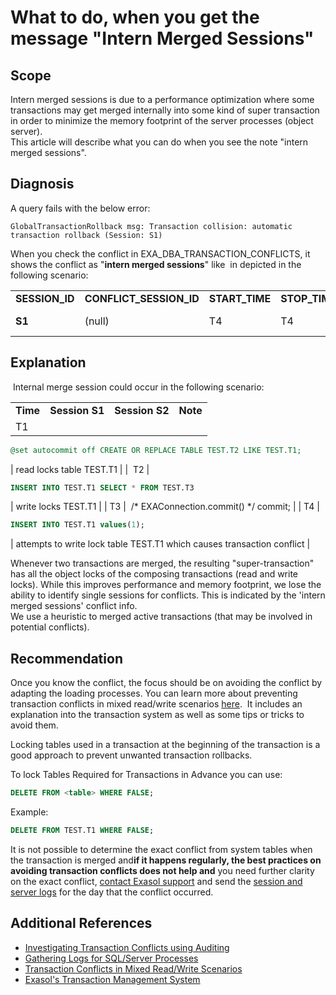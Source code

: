 # What to do, when you get the message &quot;Intern Merged Sessions&quot; 
## Scope

Intern merged sessions is due to a performance optimization where some transactions may get merged internally into some kind of super transaction in order to minimize the memory footprint of the server processes (object server).   
This article will describe what you can do when you see the note "intern merged sessions". 

## Diagnosis

A query fails with the below error:


```
GlobalTransactionRollback msg: Transaction collision: automatic transaction rollback (Session: S1)
```
When you check the conflict in EXA_DBA_TRANSACTION_CONFLICTS, it shows the conflict as "**intern merged sessions**" like  in depicted in the following scenario:



|  |  |  |  |  |  |  |
| --- | --- | --- | --- | --- | --- | --- |
| **SESSION_ID** | **CONFLICT_SESSION_ID** | **START_TIME** | **STOP_TIME** | **CONFLICT_TYPE** | **CONFLICT_OBJECTS** | **CONFLICT_INFO** |
| **S1** | (null) | T4 | T4 | TRANSACTION ROLLBACK | TEST.T1 | **intern merged sessions** |

## Explanation

 Internal merge session could occur in the following scenario:



|  |  |  |  |
| --- | --- | --- | --- |
| **Time** | **Session S1** | **Session S2** | **Note** |
| T1 | 
```sql
@set autocommit off CREATE OR REPLACE TABLE TEST.T2 LIKE TEST.T1;
```
 |  read locks table TEST.T1 |
|  T2 |  
```sql
INSERT INTO TEST.T1 SELECT * FROM TEST.T3
```
 | write locks TEST.T1 |
| T3 |   /* EXAConnection.commit() */ commit; | 
| T4 | 
```sql
INSERT INTO TEST.T1 values(1);
```
 |  attempts to write lock table TEST.T1 which causes transaction conflict |

Whenever two transactions are merged, the resulting "super-transaction" has all the object locks of the composing transactions (read and write locks). While this improves performance and memory footprint, we lose the ability to identify single sessions for conflicts. This is indicated by the 'intern merged sessions' conflict info.  
We use a heuristic to merged active transactions (that may be involved in potential conflicts).

## Recommendation

Once you know the conflict, the focus should be on avoiding the conflict by adapting the loading processes. You can learn more about preventing transaction conflicts in mixed read/write scenarios [here](https://community.exasol.com/t5/database-features/transaction-conflicts-for-mixed-read-write-transactions/ta-p/2143).  It includes an explanation into the transaction system as well as some tips or tricks to avoid them.

Locking tables used in a transaction at the beginning of the transaction is a good approach to prevent unwanted transaction rollbacks. 

To lock Tables Required for Transactions in Advance you can use:


```sql
DELETE FROM <table> WHERE FALSE;
```
Example:


```sql
DELETE FROM TEST.T1 WHERE FALSE;
```
It is not possible to determine the exact conflict from system tables when the transaction is merged and**if it happens regularly, the best practices on avoiding transaction conflicts does not help and** you need further clarity on the exact conflict, [contact Exasol support](https://community.exasol.com/t5/support/ct-p/Support) and send the [session and server logs](https://docs.exasol.com/administration/on-premise/support/logs_files_for_sql_server_processes.htm) for the day that the conflict occurred. 

## Additional References

* [Investigating Transaction Conflicts using Auditing](https://community.exasol.com/t5/database-features/investigating-transaction-conflicts-using-auditing/ta-p/2177)
* [Gathering Logs for SQL/Server Processes](https://docs.exasol.com/administration/on-premise/support/logs_files_for_sql_server_processes.htm)
* [Transaction Conflicts in Mixed Read/Write Scenarios](https://community.exasol.com/t5/database-features/transaction-conflicts-for-mixed-read-write-transactions/ta-p/2143)
* [Exasol's Transaction Management System](https://docs.exasol.com/database_concepts/transaction_management.htm)
